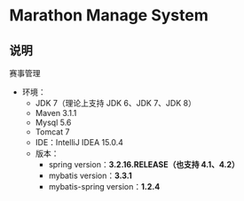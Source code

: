 # Marathon Manage System

## 说明

赛事管理


- 环境：
    - JDK 7（理论上支持 JDK 6、JDK 7、JDK 8）
    - Maven 3.1.1
    - Mysql 5.6
    - Tomcat 7
    - IDE：IntelliJ IDEA 15.0.4
    - 版本：
        - spring version：**3.2.16.RELEASE（也支持 4.1、4.2）**
        - mybatis version：**3.3.1**
        - mybatis-spring version：**1.2.4**